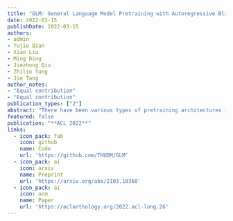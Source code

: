 ```yaml
---
title: "GLM: General Language Model Pretraining with Autoregressive Blank Infilling"
date: 2022-03-15
publishDate: 2022-03-15
authors:
- admin
- Yujie Qian
- Xiao Liu
- Ming Ding
- Jiezhong Qiu
- Zhilin Yang
- Jie Tang
author_notes:
- "Equal contribution"
- "Equal contribution"
publication_types: ["2"]
abstract: "There have been various types of pretraining architectures including autoencoding models (e.g., BERT), autoregressive models (e.g., GPT), and encoder-decoder models (e.g., T5). On the other hand, NLP tasks differ in nature, with three main categories being natural language understanding (NLU), unconditional generation, and conditional generation, while none of the pretraining frameworks performs the best for all tasks. We propose a General Language Model (GLM)  based on autoregressive blank infilling to address this challenge. The proposed architecture has two major benefits: (1) It improves pretrain-finetune consistency via cloze-style finetuning and naturally handles variable-length blank infilling which is crucial for many downstream tasks. Empirically, GLM substantially outperforms BERT on the SuperGLUE natural language understanding benchmark with the same amount of pretraining data and steps. (2) It is flexible enough to handle various NLP tasks with a single pretrained model. GLM with 1.25x parameters of BERT-Large achieves the best performance in NLU, conditional and unconditional generation at the same time, demonstrating its generalizability to different downstream tasks."
featured: false
publication: "**ACL 2022**"
links:
  - icon_pack: fab
    icon: github
    name: Code
    url: 'https://github.com/THUDM/GLM'
  - icon_pack: ai
    icon: arxiv
    name: Preprint
    url: 'https://arxiv.org/abs/2103.10360'
  - icon_pack: ai
    icon: acm
    name: Paper
    url: 'https://aclanthology.org/2022.acl-long.26'
---
```


